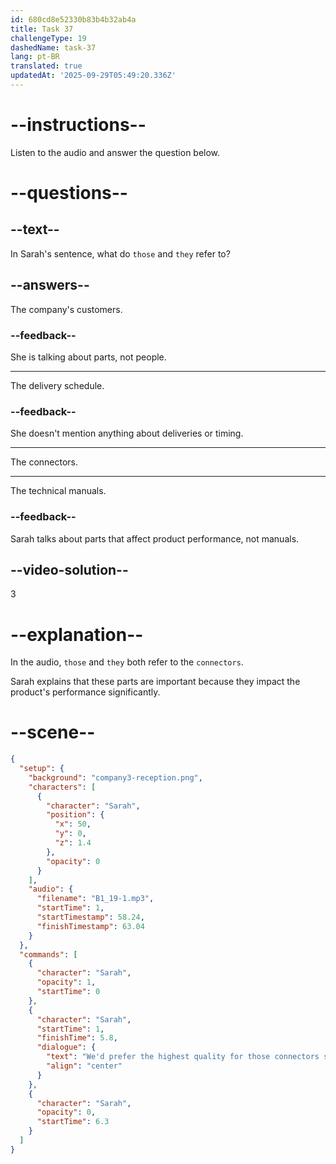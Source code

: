 ```yaml
---
id: 680cd8e52330b83b4b32ab4a
title: Task 37
challengeType: 19
dashedName: task-37
lang: pt-BR
translated: true
updatedAt: '2025-09-29T05:49:20.336Z'
---
```


<!-- (Audio) Sarah: We'd prefer the highest quality for those connectors since they impact the product's performance significantly. -->

# --instructions--

Listen to the audio and answer the question below.

# --questions--

## --text--

In Sarah's sentence, what do `those` and `they` refer to?

## --answers--

The company's customers.

### --feedback--

She is talking about parts, not people.

---

The delivery schedule.

### --feedback--

She doesn't mention anything about deliveries or timing.

---

The connectors.

---

The technical manuals.

### --feedback--

Sarah talks about parts that affect product performance, not manuals.

## --video-solution--

3

# --explanation--

In the audio, `those` and `they` both refer to the `connectors`.

Sarah explains that these parts are important because they impact the product's performance significantly.

# --scene--

```json
{
  "setup": {
    "background": "company3-reception.png",
    "characters": [
      {
        "character": "Sarah",
        "position": {
          "x": 50,
          "y": 0,
          "z": 1.4
        },
        "opacity": 0
      }
    ],
    "audio": {
      "filename": "B1_19-1.mp3",
      "startTime": 1,
      "startTimestamp": 58.24,
      "finishTimestamp": 63.04
    }
  },
  "commands": [
    {
      "character": "Sarah",
      "opacity": 1,
      "startTime": 0
    },
    {
      "character": "Sarah",
      "startTime": 1,
      "finishTime": 5.8,
      "dialogue": {
        "text": "We'd prefer the highest quality for those connectors since they impact the product's performance significantly.",
        "align": "center"
      }
    },
    {
      "character": "Sarah",
      "opacity": 0,
      "startTime": 6.3
    }
  ]
}
```
